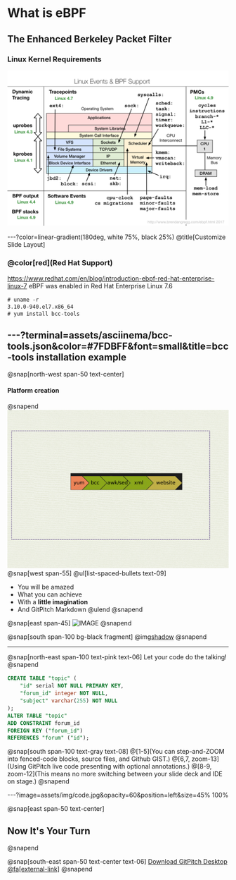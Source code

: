 # What is **eBPF**
The Enhanced Berkeley Packet Filter
---

### Linux Kernel Requirements

![IMAGE](assets/img/linux_ebpf_support.png)

---?color=linear-gradient(180deg, white 75%, black 25%)
@title[Customize Slide Layout]

### @color[red](Red Hat Support)
https://www.redhat.com/en/blog/introduction-ebpf-red-hat-enterprise-linux-7
eBPF was enabled in Red Hat Enterprise Linux 7.6 
```
# uname -r
3.10.0-940.el7.x86_64
# yum install bcc-tools
```
---?terminal=assets/asciinema/bcc-tools.json&color=#7FDBFF&font=small&title=bcc-tools installation example
---
@snap[north-west span-50 text-center]
#### Platform creation
@snapend
![Conceptual Design](/assets/img/grav-conceptual-design2.png)
@snap[west span-55]
@ul[list-spaced-bullets text-09]
- You will be amazed
- What you can achieve
- With a **little imagination**
- And GitPitch Markdown
@ulend
@snapend

@snap[east span-45]
![IMAGE](assets/img/conference.png)
@snapend

@snap[south span-100 bg-black fragment]
@img[shadow](assets/img/conference.png)
@snapend

---

@snap[north-east span-100 text-pink text-06]
Let your code do the talking!
@snapend

```sql zoom-18
CREATE TABLE "topic" (
    "id" serial NOT NULL PRIMARY KEY,
    "forum_id" integer NOT NULL,
    "subject" varchar(255) NOT NULL
);
ALTER TABLE "topic"
ADD CONSTRAINT forum_id
FOREIGN KEY ("forum_id")
REFERENCES "forum" ("id");
```

@snap[south span-100 text-gray text-08]
@[1-5](You can step-and-ZOOM into fenced-code blocks, source files, and Github GIST.)
@[6,7, zoom-13](Using GitPitch live code presenting with optional annotations.)
@[8-9, zoom-12](This means no more switching between your slide deck and IDE on stage.)
@snapend


---?image=assets/img/code.jpg&opacity=60&position=left&size=45% 100%

@snap[east span-50 text-center]
## Now It's **Your** Turn
@snapend

@snap[south-east span-50 text-center text-06]
[Download GitPitch Desktop @fa[external-link]](https://gitpitch.com/docs/getting-started/tutorial/)
@snapend

